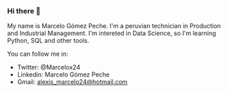 ### Hi there 👋

My name is Marcelo Gómez Peche. I'm a peruvian technician in Production and Industrial Management. 
I'm intereted in Data Science, so I'm learning Python, SQL and other tools.

You can follow me in:
- Twitter: @Marcelox24
- Linkedin: Marcelo Gómez Peche
- Gmail: alexis_marcelo24@hotmail.com
